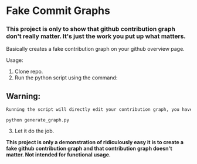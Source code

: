 # Fake Commit Graphs

### This project is only to show that github contribution graph don't really matter. It's just the work you put up what matters.

Basically creates a fake contribution graph on your github overview page.


Usage:

1. Clone repo.
2. Run the python script using the command:
## Warning:
```diff
Running the script will directly edit your contribution graph, you have to delete the repo in your github account to reverse contribution graph changes.
```

```
python generate_graph.py
```

3. Let it do the job.

<b>This project is only a demonstration of ridiculously easy it is to create a fake github contribution graph and that contribution graph doesn't matter. Not intended for functional usage. <b>
